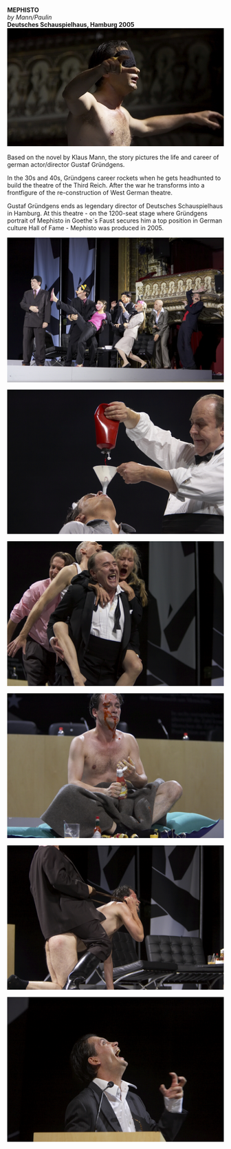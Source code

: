 **MEPHISTO**  
*by Mann/Paulin*  
**Deutsches Schauspielhaus, Hamburg 2005**  
![](/mephistosmall.jpg)

Based on the novel by Klaus Mann, the story pictures the life and career of german actor/director Gustaf Gründgens.

In the 30s and 40s, Gründgens career rockets when he gets headhunted to build the theatre of the Third Reich. After the war he transforms into a frontfigure of the re-construction of West German theatre.

Gustaf Gründgens ends as legendary director of Deutsches Schauspielhaus in Hamburg. At this theatre - on the 1200-seat stage where Gründgens portrait of Mephisto in Goethe´s Faust secures him a top position in German culture Hall of Fame - Mephisto was produced in 2005.

![](/mephisto1.jpg)

![](/mephisto2.jpg)

![](/mephisto3.jpg)

![](/mephisto4.jpg)

![](/mephisto5.jpg)

![](/mephisto6.jpg)
